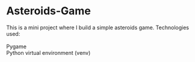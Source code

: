 # Asteroids-Game
This is a mini project where I build a simple asteroids game.
Technologies used: 
<br>
<br>
Pygame <br>
Python virtual environment (venv)
